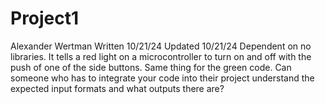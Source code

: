 # Project1
Alexander Wertman
Written 10/21/24
Updated 10/21/24
Dependent on no libraries.
It tells a red light on a microcontroller to turn on and off with the push of one of the side buttons. Same thing for the green code.
Can someone who has to integrate your code into their project understand the expected input formats and what outputs there are?
